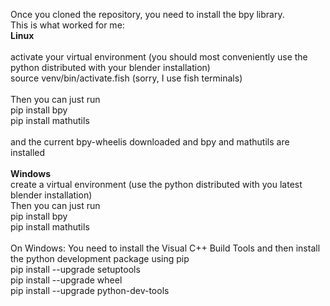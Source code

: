 Once you cloned the repository, you need to install the bpy library.<br>
This is what worked for me:<br>
<b>Linux</b><br>
<br>
activate your virtual environment (you should most conveniently use the python distributed with your blender installation)<br>
source venv/bin/activate.fish  (sorry, I use fish terminals)<br>
<br>
Then you can just run<br>
pip install bpy<br>
pip install mathutils<br>
<br>
and the current bpy-wheelis downloaded and bpy and mathutils are installed<br>
<br>
<b>Windows</b><br>
create a virtual environment (use the python distributed with you latest blender installation)<br>
Then you can just run<br>
pip install bpy<br>
pip install mathutils<br>
<br>
On Windows: You need to install the Visual C++ Build Tools and then install the python development package using pip<br>
pip install --upgrade setuptools<br>
pip install --upgrade wheel<br>
pip install --upgrade python-dev-tools<br>

